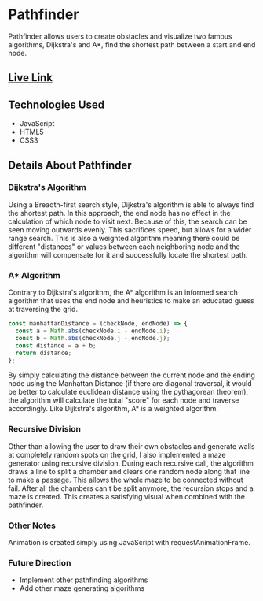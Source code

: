 # Pathfinder

Pathfinder allows users to create obstacles and visualize two famous algorithms, Dijkstra's and A\*, find the shortest path between a start and end node.

## [Live Link](https://aldrinbrillante.github.io/pathfinder/)

## Technologies Used

- JavaScript
- HTML5
- CSS3

## Details About Pathfinder

### Dijkstra's Algorithm

Using a Breadth-first search style, Dijkstra's algorithm is able to always find the shortest path. In this approach, the end node has no effect in the calculation of which node to visit next. Because of this, the search can be seen moving outwards evenly. This sacrifices speed, but allows for a wider range search. This is also a weighted algorithm meaning there could be different "distances" or values between each neighboring node and the algorithm will compensate for it and successfully locate the shortest path.

### A\* Algorithm

Contrary to Dijkstra's algorithm, the A\* algorithm is an informed search algorithm that uses the end node and heuristics to make an educated guess at traversing the grid.

```javascript
const manhattanDistance = (checkNode, endNode) => {
  const a = Math.abs(checkNode.i - endNode.i);
  const b = Math.abs(checkNode.j - endNode.j);
  const distance = a + b;
  return distance;
};
```

By simply calculating the distance between the current node and the ending node using the Manhattan Distance (if there are diagonal traversal, it would be better to calculate euclidean distance using the pythagorean theorem), the algorithm will calculate the total "score" for each node and traverse accordingly. Like Dijkstra's algorithm, A\* is a weighted algorithm.

### Recursive Division

Other than allowing the user to draw their own obstacles and generate walls at completely random spots on the grid, I also implemented a maze generator using recursive division. During each recursive call, the algorithm draws a line to split a chamber and clears one random node along that line to make a passage. This allows the whole maze to be connected without fail. After all the chambers can't be split anymore, the recursion stops and a maze is created. This creates a satisfying visual when combined with the pathfinder.

### Other Notes

Animation is created simply using JavaScript with requestAnimationFrame.

### Future Direction

- Implement other pathfinding algorithms
- Add other maze generating algorithms
